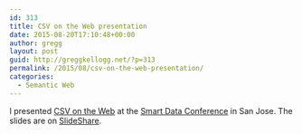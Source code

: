 ```yaml
---
id: 313
title: CSV on the Web presentation
date: 2015-08-20T17:10:48+00:00
author: gregg
layout: post
guid: http://greggkellogg.net/?p=313
permalink: /2015/08/csv-on-the-web-presentation/
categories:
  - Semantic Web
---
```

I presented [CSV on the Web](http://www.w3.org/2013/csvw/wiki/Main_Page) at the [Smart Data Conference](http://smartdata2015.dataversity.net) in San Jose. The slides are on [SlideShare](http://www.slideshare.net/gkellogg1/tabular-data-on-the-web).